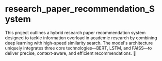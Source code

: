 # research_paper_recommendation_System
This project outlines a hybrid research paper recommendation system designed to tackle information overload in academic research by combining deep learning with high-speed similarity search. The model's architecture uniquely integrates three core technologies—BERT, LSTM, and FAISS—to deliver precise, context-aware, and efficient recommendations. 🤖
